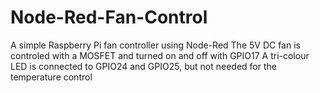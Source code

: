 # Node-Red-Fan-Control
A simple Raspberry Pi fan controller using Node-Red
The 5V DC fan is controled with a MOSFET and turned on and off with GPIO17
A tri-colour LED is connected to GPIO24 and GPIO25, but not needed for the temperature control
